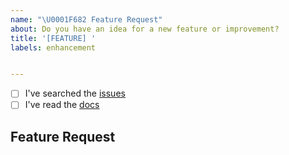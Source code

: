 ```yaml
---
name: "\U0001F682 Feature Request"
about: Do you have an idea for a new feature or improvement?
title: '[FEATURE] '
labels: enhancement


---
```


<!--
    Thanks for wanting to make Atlas tools better.

    Have you...
-->

- [ ] I've searched the [issues](https://github.com/atlas-bi/atlas-automation-hub/issues)
- [ ] I've read the [docs](https://www.atlas.bi/docs/automation-hub/)

## Feature Request

<!-- Thanks! 🤠 -->
